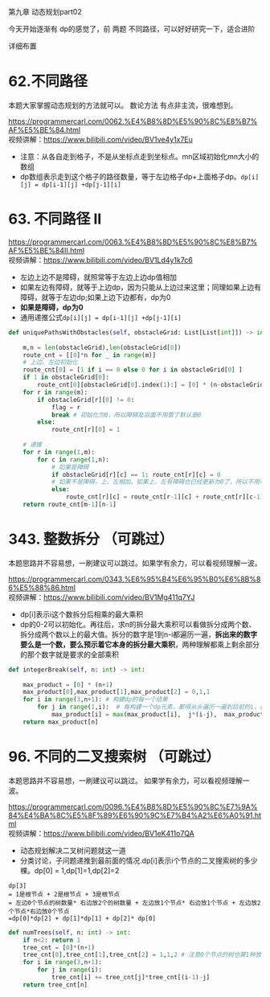 第九章 动态规划part02

今天开始逐渐有 dp的感觉了，前 两题 不同路径，可以好好研究一下，适合进阶

 详细布置 

# 62.不同路径 

本题大家掌握动态规划的方法就可以。 数论方法 有点非主流，很难想到。 

https://programmercarl.com/0062.%E4%B8%8D%E5%90%8C%E8%B7%AF%E5%BE%84.html  
视频讲解：https://www.bilibili.com/video/BV1ve4y1x7Eu

- 注意：从各自走到格子，不是从坐标点走到坐标点。mn区域初始化mn大小的数组
- dp数组表示走到这个格子的路径数量，等于左边格子dp+上面格子dp。```dp[i][j] = dp[i-1][j] +dp[j-1][i]```


# 63. 不同路径 II 

https://programmercarl.com/0063.%E4%B8%8D%E5%90%8C%E8%B7%AF%E5%BE%84II.html  
视频讲解：https://www.bilibili.com/video/BV1Ld4y1k7c6           

- 左边上边不是障碍，就照常等于左边上边dp值相加
- 如果左边有障碍，就等于上边dp，因为只能从上边过来这里；同理如果上边有障碍，就等于左边dp;如果上边下边都有，dp为0
- **如果是障碍，dp为0**
- 通用递推公式```dp[i][j] = dp[i-1][j] +dp[j-1][i]```
```Python
def uniquePathsWithObstacles(self, obstacleGrid: List[List[int]]) -> int:
    
    m,n = len(obstacleGrid),len(obstacleGrid[0])
    route_cnt = [[0]*n for _ in range(m)]
    # 上边、左边初始化
    route_cnt[0] = [1 if i == 0 else 0 for i in obstacleGrid[0] ]
    if 1 in obstacleGrid[0]:
        route_cnt[0][obstacleGrid[0].index(1):] = [0] * (n-obstacleGrid[0].index(1))
    for r in range(m):
        if obstacleGrid[r][0] != 0:
            flag = r
            break # 初始化为0，所以障碍及后面不用管了默认是0
        else: 
            route_cnt[r][0] = 1
    
    # 递推
    for r in range(1,m):
        for c in range(1,n):
            # 如果是障碍
            if obstacleGrid[r][c] == 1: route_cnt[r][c] = 0
            # 如果不是障碍，上、左相加。如果上、左有障碍也已经更新为0了，所以不用考虑上、左是不是障碍
            else:
                route_cnt[r][c] = route_cnt[r-1][c] + route_cnt[r][c-1]
    return route_cnt[m-1][n-1] 
```


# 343. 整数拆分 （可跳过）
本题思路并不容易想，一刷建议可以跳过。如果学有余力，可以看视频理解一波。

https://programmercarl.com/0343.%E6%95%B4%E6%95%B0%E6%8B%86%E5%88%86.html   
视频讲解：https://www.bilibili.com/video/BV1Mg411q7YJ

- dp[i]表示i这个数拆分后相乘的最大乘积
- dp的0-2可以初始化。再往后，求n的拆分最大乘积可以看做拆分成两个数、拆分成两个数以上的最大值。拆分的数字是1到n-i都遍历一遍，**拆出来的数字要么是一个数，要么预示着它本身的拆分最大乘积**，两种理解都乘上剩余部分的那个数字就是要求的全部乘积
```Python
def integerBreak(self, n: int) -> int:
    
    max_product = [0] * (n+1)
    max_product[0],max_product[1],max_product[2] = 0,1,1
    for i in range(3,n+1): # 构建dp的每一个结果
        for j in range(1,i):  # 每构建一个dp元素，都得从头遍历一遍到目前的i，找出所有的可能
            max_product[i] = max(max_product[i],  j*(i-j),  max_product[j]*(i-j))
    return max_product[n]
```


# 96. 不同的二叉搜索树 （可跳过）
本题思路并不容易想，一刷建议可以跳过。 如果学有余力，可以看视频理解一波。

https://programmercarl.com/0096.%E4%B8%8D%E5%90%8C%E7%9A%84%E4%BA%8C%E5%8F%89%E6%90%9C%E7%B4%A2%E6%A0%91.html   
视频讲解：https://www.bilibili.com/video/BV1eK411o7QA 

- 动态规划解决二叉树问题就这一道
- 分类讨论，子问题递推到最前面的情况.dp[i]表示i个节点的二叉搜索树的多少棵。dp[0] = 1,dp[1]=1,dp[2]=2

```
dp[3] 
= 1是根节点 + 2是根节点 + 3是根节点 
= 左边0个节点的树数量* 右边放2个的树数量 + 左边放1个节点* 右边放1个节点 + 左边放2个节点*右边放0个节点
=dp[0]*dp[2] + dp[1]*dp[1] + dp[2]* dp[0]
```
```Python
def numTrees(self, n: int) -> int:
    if n<2: return 1
    tree_cnt = [0]*(n+1)
    tree_cnt[0],tree_cnt[1],tree_cnt[2] = 1,1,2 # 注意0个节点的树也算1种放法
    for i in range(3,n+1):
        for j in range(i):
            tree_cnt[i] += tree_cnt[j]*tree_cnt[(i-1)-j] 
    return tree_cnt[n]
```
